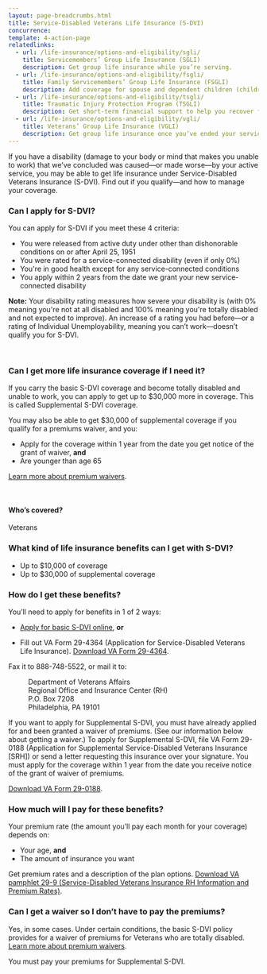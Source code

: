 ```yaml
---
layout: page-breadcrumbs.html
title: Service-Disabled Veterans Life Insurance (S-DVI)
concurrence: 
template: 4-action-page
relatedlinks:
  - url: /life-insurance/options-and-eligibility/sgli/
    title: Servicemembers’ Group Life Insurance (SGLI)
    description: Get group life insurance while you’re serving.
  - url: /life-insurance/options-and-eligibility/fsgli/
    title: Family Servicemembers’ Group Life Insurance (FSGLI)
    description: Add coverage for spouse and dependent children (children who rely on you for financial support).
  - url: /life-insurance/options-and-eligibility/tsgli/
    title: Traumatic Injury Protection Program (TSGLI)
    description: Get short-term financial support to help you recover from a severe injury. 
  - url: /life-insurance/options-and-eligibility/vgli/
    title: Veterans’ Group Life Insurance (VGLI)
    description: Get group life insurance once you’ve ended your service. 
---
```


<div class="va-introtext">

If you have a disability (damage to your body or mind that makes you unable to work) that we’ve concluded was caused—or made worse—by your active service, you may be able to get life insurance under Service-Disabled Veterans Insurance (S-DVI). Find out if you qualify—and how to manage your coverage.

</div>

<div class="feature">

### Can I apply for S-DVI? 

You can apply for S-DVI if you meet these 4 criteria:

- You were released from active duty under other than dishonorable conditions on or after April 25, 1951
- You were rated for a service-connected disability (even if only 0%)
- You're in good health except for any service-connected conditions
- You apply within 2 years from the date we grant your new service-connected disability

**Note:** Your disability rating measures how severe your disability is (with 0% meaning you're not at all disabled and 100% meaning you're totally disabled and not expected to improve). An increase of a rating you had before—or a rating of Individual Unemployability, meaning you can’t work—doesn’t qualify you for S-DVI.

<br>

### Can I get more life insurance coverage if I need it? 

If you carry the basic S-DVI coverage and become totally disabled and unable to work, you can apply to get up to $30,000 more in coverage. This is called Supplemental S-DVI coverage.

You may also be able to get $30,000 of supplemental coverage if you qualify for a premiums waiver, and you:
- Apply for the coverage within 1 year from the date you get notice of the grant of waiver, **and**
- Are younger than age 65

[Learn more about premium waivers](/life-insurance/disabled-and-terminally-ill/).

<br>

#### Who’s covered?

Veterans

</div>

### What kind of life insurance benefits can I get with S-DVI?

- Up to $10,000 of coverage
- Up to $30,000 of supplemental coverage

### How do I get these benefits?

You’ll need to apply for benefits in 1 of 2 ways:

 - [Apply for basic S-DVI online](https://www.insurance.va.gov/portal/), **or**

 - Fill out VA Form 29-4364 (Application for Service-Disabled Veterans Life Insurance). [Download VA Form 29-4364](http://benefits.va.gov/INSURANCE/forms/29-4364.pdf).
 
 Fax it to 888-748-5522, or mail it to: 

<dl class="va-address-block">
<dd>Department of Veterans Affairs</dd>
<dd>Regional Office and Insurance Center (RH)</dd>
<dd>P.O. Box 7208</dd>
<dd>Philadelphia, PA 19101</dd>
</dl> 

If you want to apply for Supplemental S-DVI, you must have already applied for and been granted a waiver of premiums. (See our information below about getting a waiver.) To apply for Supplemental S-DVI, file VA Form 29-0188 (Application for Supplemental Service-Disabled Veterans Insurance [SRH]) or send a letter requesting this insurance over your signature. You must apply for the coverage within 1 year from the date you receive notice of the grant of waiver of premiums.

[Download VA Form 29-0188](http://benefits.va.gov/INSURANCE/forms/29-0188.pdf).

### How much will I pay for these benefits?

Your premium rate (the amount you’ll pay each month for your coverage) depends on:
-	Your age, **and**
-	The amount of insurance you want

Get premium rates and a description of the plan options. [Download VA pamphlet 29-9 (Service-Disabled Veterans Insurance RH Information and Premium Rates)](http://benefits.va.gov/INSURANCE/forms/29-9.htm).

### Can I get a waiver so I don’t have to pay the premiums? 

Yes, in some cases. Under certain conditions, the basic S-DVI policy provides for a waiver of premiums for Veterans who are totally disabled. [Learn more about premium waivers](/life-insurance/disabled-and-terminally-ill/#waiver).

You must pay your premiums for Supplemental S-DVI.
